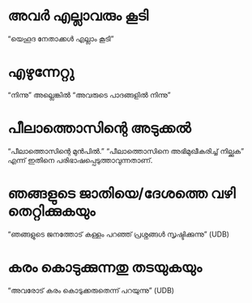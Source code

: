 # അവർ എല്ലാവരും കൂടി
“യെഹൂദ നേതാക്കൾ എല്ലാം കൂടി”
# എഴുന്നേറ്റു
“നിന്നു” അല്ലെങ്കിൽ “അവരുടെ പാദങ്ങളിൽ നിന്നു”
# പീലാത്തൊസിന്റെ അടുക്കൽ
“പീലാത്തൊസിന്റെ മുൻപിൽ.” “പീലാത്തൊസിനെ അഭിമുഖീകരിച്ച് നില്ക്കുക” എന്ന് ഇതിനെ പരിഭാഷപ്പെടുത്താവുന്നതാണ്.
# ഞങ്ങളുടെ ജാതിയെ/ദേശത്തെ വഴി തെറ്റിക്കുകയും
“ഞങ്ങളുടെ ജനത്തോട് കള്ളം പറഞ്ഞ് പ്രശ്നങ്ങൾ സൃഷ്ടിക്കുന്നു” (UDB) 
# കരം കൊടുക്കുന്നതു തടയുകയും
“അവരോട് കരം കൊടുക്കരുതെന്ന് പറയുന്നു” (UDB)
